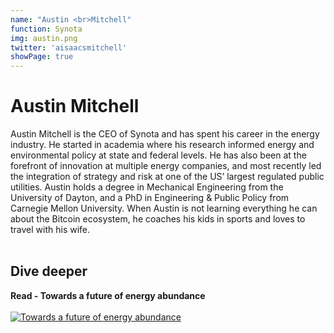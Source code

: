 ```yaml
---
name: "Austin <br>Mitchell"
function: Synota
img: austin.png
twitter: 'aisaacsmitchell'
showPage: true
---
```


# Austin Mitchell
 
Austin Mitchell is the CEO of Synota and has spent his career in the energy industry. He started in academia where his research informed energy and environmental policy at state and federal levels. He has also been at the forefront of innovation at multiple energy companies, and most recently led the integration of strategy and risk at one of the US’ largest regulated public utilities. Austin holds a degree in Mechanical Engineering from the University of Dayton, and a PhD in Engineering & Public Policy from Carnegie Mellon University. When Austin is not learning everything he can about the Bitcoin ecosystem, he coaches his kids in sports and loves to travel with his wife.
<br><br>

## Dive deeper


<div class="grid grid-cols-2 gap-5">
<div class="p-3 my-2">

**Read - Towards a future of energy abundance**  <br><br>
[![Towards a future of energy abundance](/content/austin1.png)](https://bitcoinmagazine.com/business/a-future-of-energy-abundance/)
</div>

</div>

<br>




